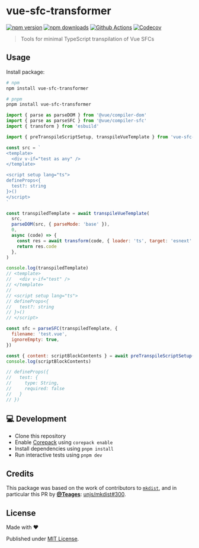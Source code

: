 # vue-sfc-transformer

[![npm version][npm-version-src]][npm-version-href]
[![npm downloads][npm-downloads-src]][npm-downloads-href]
[![Github Actions][github-actions-src]][github-actions-href]
[![Codecov][codecov-src]][codecov-href]

> Tools for minimal TypeScript transpilation of Vue SFCs

## Usage

Install package:

```sh
# npm
npm install vue-sfc-transformer

# pnpm
pnpm install vue-sfc-transformer
```

```js
import { parse as parseDOM } from '@vue/compiler-dom'
import { parse as parseSFC } from '@vue/compiler-sfc'
import { transform } from 'esbuild'

import { preTranspileScriptSetup, transpileVueTemplate } from 'vue-sfc-transformer'

const src = `
<template>
  <div v-if="test as any" />
</template>

<script setup lang="ts">
defineProps<{
  test?: string
}>()
</script>
`

const transpiledTemplate = await transpileVueTemplate(
  src,
  parseDOM(src, { parseMode: 'base' }),
  0,
  async (code) => {
    const res = await transform(code, { loader: 'ts', target: 'esnext' })
    return res.code
  },
)

console.log(transpiledTemplate)
// <template>
//   <div v-if="test" />
// </template>
// 
// <script setup lang="ts">
// defineProps<{
//   test?: string
// }>()
// </script>

const sfc = parseSFC(transpiledTemplate, {
  filename: 'test.vue',
  ignoreEmpty: true,
})

const { content: scriptBlockContents } = await preTranspileScriptSetup(sfc.descriptor, 'test.vue')
console.log(scriptBlockContents)

// defineProps({
//   test: {
//     type: String,
//     required: false
//   }
// })
```

## 💻 Development

- Clone this repository
- Enable [Corepack](https://github.com/nodejs/corepack) using `corepack enable`
- Install dependencies using `pnpm install`
- Run interactive tests using `pnpm dev`

## Credits

This package was based on the work of contributors to [`mkdist`](https://github.com/unjs/mkdist), and in particular this PR by [**@Teages**](https://github.com/teages): [unjs/mkdist#300](https://github.com/unjs/mkdist/pull/300).

## License

Made with ❤️

Published under [MIT License](./LICENCE).

<!-- Badges -->

[npm-version-src]: https://img.shields.io/npm/v/vue-sfc-transformer?style=flat-square
[npm-version-href]: https://npmjs.com/package/vue-sfc-transformer
[npm-downloads-src]: https://img.shields.io/npm/dm/vue-sfc-transformer?style=flat-square
[npm-downloads-href]: https://npm.chart.dev/vue-sfc-transformer
[github-actions-src]: https://img.shields.io/github/actions/workflow/status/nuxt-contrvue-sfc-transformerransformer/ci.yml?branch=main&style=flat-square
[github-actions-href]: https://github.com/nuxt-contrvue-sfc-transformerransformer/actions?query=workflow%3Aci
[codecov-src]: https://img.shields.io/codecov/c/gh/nuxt-contrvue-sfc-transformerransformer/main?style=flat-square
[codecov-href]: https://codecov.io/gh/nuxt-contrvue-sfc-transformerransformer
